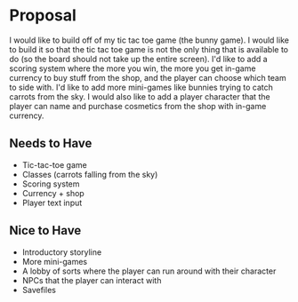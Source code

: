 # Proposal
I would like to build off of my tic tac toe game (the bunny game). I would like to build it so that the tic tac toe game is not the only thing that is available to do (so the board should not take up the entire screen). I'd like to add a scoring system where the more you win, the more you get in-game currency to buy stuff from the shop, and the player can choose which team to side with. I'd like to add more mini-games like bunnies trying to catch carrots from the sky.
I would also like to add a player character that the player can name and purchase cosmetics from the shop with in-game currency. 

## Needs to Have
- Tic-tac-toe game
- Classes (carrots falling from the sky)
- Scoring system
- Currency + shop
- Player text input

## Nice to Have
- Introductory storyline
- More mini-games
- A lobby of sorts where the player can run around with their character
- NPCs that the player can interact with
- Savefiles


